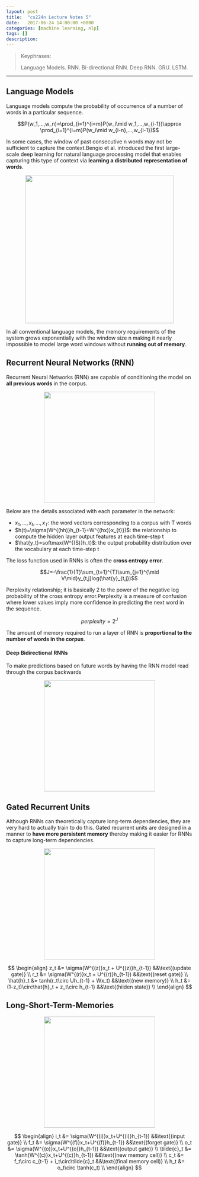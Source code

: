 ```yaml
---
layout: post
title:  "cs224n Lecture Notes 5"
date:   2017-06-24 14:00:00 +0800
categories: [machine learning, nlp]
tags: []
description: 
---
```


> Keyphrases: 
> 
> Language Models. RNN. Bi-directional RNN. Deep RNN. GRU. LSTM.

---

## Language Models

Language models compute the probability of occurrence of a number of words in a particular sequence.

$$P(w_1,...,w_n)=\prod_{i=1}^{i=m}P(w_i\mid w_1,...,w_{i-1})\approx \prod_{i=1}^{i=m}P(w_i\mid w_{i-n},...,w_{i-1})$$

In some cases, the window of past consecutive n words may not be sufficient to capture the context.Bengio et al. introduced the first large-scale deep learning for natural language processing model that enables capturing this type of context via **learning a distributed representation of words**.

<center>
<img src="{{ site.baseurl }}/assets/pic/10_04.png" height="400px" >
</center>

In all conventional language models, the memory requirements of the system grows exponentially with the window size n making it nearly impossible to model large word windows without **running out of memory**.

## Recurrent Neural Networks (RNN)

Recurrent Neural Networks (RNN) are capable of conditioning the model on **all previous words** in the corpus.

<center>
<img src="{{ site.baseurl }}/assets/pic/10_05.png" height="300px" >
</center>

Below are the details associated with each parameter in the network:

- $x_1,...,x_t,...,x_T$: the word vectors corresponding to a corpus with T words
- $h(t)=\sigma(W^{(hh)}h_{t-1}+W^{(hx)}x_{t}})$: the relationship to compute the hidden layer output features at each time-step t
- $\hat{y_t}=softmax(W^{(S)}h_t)$: the output probability distribution over the vocabulary at each time-step t

The loss function used in RNNs is often the **cross entropy error**.

$$J=-\frac{1}{T}\sum_{t=1}^{T}\sum_{j=1}^{\mid V\mid}y_{t,j}log(\hat{y}_{t,j})$$

Perplexity relationship; it is basically 2 to the power of the negative log probability of the cross entropy error.Perplexity is a measure of confusion where lower values imply more confidence in predicting the next word in the sequence.

$$perplexity=2^J$$

The amount of memory required to run a layer of RNN is **proportional to the number of words in the corpus**.

#### Deep Bidirectional RNNs

To make predictions based on future words by having the RNN model read through the corpus backwards

<center>
<img src="{{ site.baseurl }}/assets/pic/10_06.png" height="300px" >
</center>

## Gated Recurrent Units

Although RNNs can theoretically capture long-term dependencies, they are very hard to actually train to do this. Gated recurrent units are designed in a manner to **have more persistent memory** thereby making it easier for RNNs to capture long-term dependencies.

<center>
<img src="{{ site.baseurl }}/assets/pic/10_07.png" height="300px" >
</center>

$$
\begin{align}
z_t &= \sigma(W^{(z)}x_t + U^{(z)}h_{t-1}) &&\text{(update gate)} \\
r_t &= \sigma(W^{(r)}x_t + U^{(r)}h_{t-1}) &&\text{(reset gate)} \\
\hat{h}_t &= tanh(r_t\circ Uh_{t-1} + Wx_t) &&\text{(new memory)} \\
h_t &= (1-z_t)\circ\hat{h}_t + z_t\circ h_{t-1} &&\text{(hiiden state)} \\
\end{align}
$$

## Long-Short-Term-Memories

<center>
<img src="{{ site.baseurl }}/assets/pic/10_08.png" height="300px" >
</center>

$$
\begin{align}
i_t &= \sigma(W^{(i)}x_t+U^{(i)}h_{t-1}) &&\text{(input gate)} \\
f_t &= \sigma(W^{(f)}x_t+U^{(f)}h_{t-1}) &&\text{(forget gate)} \\
o_t &= \sigma(W^{(o)}x_t+U^{(o)}h_{t-1}) &&\text{(output gate)} \\
\tilde{c}_t &= \tanh(W^{(c)}x_t+U^{(c)}h_{t-1}) &&\text{(new memory cell)} \\
c_t &= f_t\circ c_{t-1} + i_t\circ\tilde{c}_t &&\text{(final memory cell)} \\
h_t &= o_t\circ \tanh(c_t) \\
\end{align}
$$



